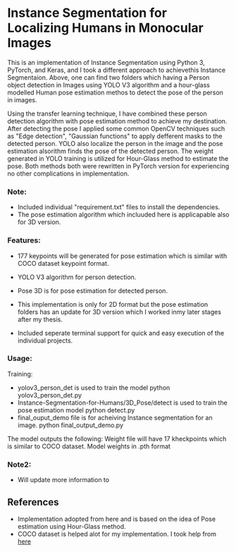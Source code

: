 # Instance Segmentation for Localizing Humans in Monocular Images

This is an implementation of Instance Segmentation using Python 3, PyTorch, and Keras, and I took a different approach to achievethis Instance Segmentaion. Above, one can find two folders which having a Person object detection in Images using YOLO V3 algorithm and a hour-glass modelled Human pose estimation methos to detect the pose of the person in images.

Using the transfer learning technique, I have combined these person detection algorithm with pose estimation method to achieve my destination. After detecting the pose I applied some common OpenCV techniques such as "Edge detection", "Gaussian functions" to apply defferent masks to the detected person.
YOLO also localize the person in the image and the pose estimation alsorithm finds the pose of the detected person. The weight generated in YOLO training is utilized for Hour-Glass method to estimate the pose. Both methods both were rewritten in PyTorch version for experiencing no other complications in implementation. 
 

### Note:
* Included individual "requirement.txt" files to install the dependencies.
* The pose estimation algorithm which incluuded here is applicapable also for 3D version.

### Features:
* 177 keypoints will be generated for pose estimation which is similar with COCO dataset keypoint format.
* YOLO V3 algorithm for person detection.
* Pose 3D is for pose estimation for detected person.
* This implementation is only for 2D format but the pose estimation folders has an update for 3D version which I worked inmy later stages after my thesis.

* Included seperate terminal support for quick and easy execution of the individual projects.
### Usage:
Training:
* yolov3_person_det is used to train the model
        python yolov3_person_det.py
* Instance-Segmentation-for-Humans/3D_Pose/detect is used to train the pose estimation model
        python detect.py
* final_ouput_demo file is for acheiving Instance segmentation for an image.
        python final_output_demo.py

The model outputs the following:
Weight file will have 17 kheckpoints which is similar to COCO dataset.
Model weights in .pth format

### Note2:
+ Will update more information to 

## References
+ Implementation adopted from here and is based on the idea of Pose estimation using Hour-Glass method.
+ COCO dataset is helped alot for my implementation. I took help from [here](https://www.immersivelimit.com/tutorials/create-coco-annotations-from-scratch)
